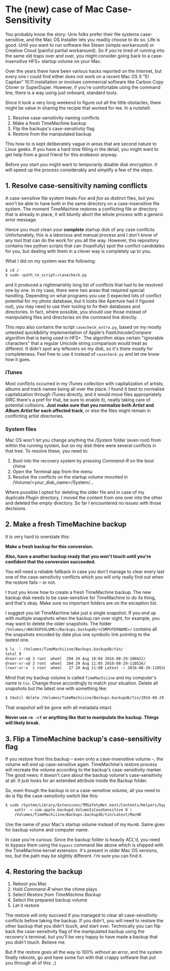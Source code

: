 # The (new) case of Mac Case-Sensitivity

You probably know the story: Unix folks prefer their file systems case-sensitive, and the Mac OS
Installer lets you readily choose to do so. Life is good. Until you want to run software like Steam
(simple workaround) or Creative Cloud (painful partial workaround). So if you're tired of running
into the same old traps over and over, you might consider going back to a case-insensitive HFS+ startup
volume on your Mac.

Over the years there have been various hacks reported on the Internet, but every one I could find either
does not work on a recent Mac OS X "El Capitan" 10.11 installation or involves commercial software
like Carbon Copy Cloner or SuperDuper. However, if you're comfortable using the command line, there
is a way using just onboard, standard tools.

Since it took a very long weekend to figure out all the little obstacles, there might be value in
sharing the recipie that worked for me. In a nutshell:

 1. Resolve case-sensitivity naming conflicts
 2. Make a fresh TimeMachine backup
 3. Flip the backups's case-sensitivity flag
 4. Restore from the manipulated backup

This how-to is kept deliberately vague in areas that are second nature to Linux geeks. If you
have a hard time filling in the detail, you might want to get help from a good friend for this
endeavor anyway.

Before you start you might want to temporarily disable disk encryption. It will speed up the process
considerably and simplify a few of the steps.

## 1. Resolve case-sensitivity naming conflicts

A case-sensitive file system treats *Foo* and *foo* as distinct files, but you won't be able to have
both in the same directory on a case-insensitive file system. The moment TimeMachine restores a
conflicting file or directory that is already in place, it will bluntly abort the whole process with
a generic error message.

Hence you must clean your **complete** startup disk of any case conflicts. Unfortunately, this is a
laborious and manual process and I don't know of any tool that can do the work for you all the way.
However, this repository contains two python scripts that can (hopefully) spot the conflict candidates
for you, but dealing with them in a clever way is completely up to you.

What I did on my system was the following:

```bash
$ cd /
$ sudo <path_to_script>/casecheck.py
```

and it produced a nightmarishly long list of conflicts that had to be resolved one by one. In my case,
there were two areas that required special handling. Depending on what programs you use (I expected
lots of conflict potential for my photo database, but it looks like Aperture had it figured out), you
may need to use their tooling to fix their databases and directories. In fact, where possible, you
should use those instead of manipulating files and directories on the command line directly.

This repo also contains the script ```casecheck_extra.py```, based on my mostly untested quick&dirty
implementation of Apple's *FastUnicodeCompare* algorithm that is being used in HFS+. The algorithm
skips certain "ignorable characters" that a regular Unicode string comparison would treat as different.
It didn't spot any leftovers on my disk, so it's there mostly for completeness. Feel free to use it
instead of ```casecheck.py``` and let me know how it goes.

### iTunes

Most conflicts occurred in my iTunes collection with capitalization of artists, albums and track names
being all over the place. I found it best to normalize capitalization through iTunes directly, and it
would move files appropriately (IIRC there's a pref for that, be sure to enable it), neatly taking care
of potential collisions. **Just make sure that you normalize both *Artist* and *Album Artist* for each
affected track**, or else the files might remain in conflicting artist directories.

### System files

Mac OS won't let you change anything the */System* folder (even root) from within the running system,
but on my disk there were several conflicts in that tree. To resolve these, you need to:

 1. Boot into the recovery system by pressing *Command-R* on the boot chime
 1. Open the Terminal app from the menu
 1. Resolve the conflicts on the startup volume mounted in /Volume/<your_disk_name>/System/...

Where possible I opted for deleting the older file and in case of my duplicate *Plugin* directory, I
moved the content from one over into the other and deleted the empty directory. So far I encountered
no issues with those decisions.

## 2. Make a fresh TimeMachine backup

It is very hard to overstate this:

**Make a fresh backup for this conversion.**

**Also, have a another backup ready that you won't touch until you're confident that the conversion
succeeded.**

You will need a reliable fallback in case you don't manage to clear every last one of the
case-sensitivity conflicts which you will only really find out when the restore fails – or not.

I trust you know how to create a fresh TimeMachine backup. The new backup disk needs to be
case-sensitive for TimeMachine to do its thing, and that's okay. Make sure no important folders
are on the exception list.

I suggest you let TimeMachine take just a single snapshot. If you end up with multiple snapshots
when the backup ran over night, for example, you may want to delete the older snapshots. The folder
`/Volumes/<BACKUPVOLUME>/Backups.backupdb/<COMPUTERNAME>/` contains all the snapshots encoded by
date plus one symbolic link pointing to the lastest one.

```bash
$ ls -l /Volumes/TimeMachiiine/Backups.backupdb/tin/
total 9
drwxr-xr-x@ 3 root  wheel  204 29 Aug 10:04 2016-08-29-100422/
drwxr-xr-x@ 3 root  wheel  204 29 Aug 11:05 2016-08-29-110526/
lrwxr-xr-x  1 root  wheel   17 29 Aug 11:08 Latest -> 2016-08-29-110526
```

Mind that my backup volume is called ``TimeMachiiine`` and my computer's name is ``tin``. Change
those accordingly to match your situation. Delete all snapshots but the latest one with something
like:

```bash
$ tmutil delete /Volumes/TimeMachiiine/Backups.backupdb/tin/2016-08-29-100422
```

That snapshot will be gone with all metadata intact.

**Never use ``rm -rf`` or anything like that to manipulate the backup. Things will likely break.**

## 3. Flip a TimeMachine backup's case-sensitivity flag

If you restore from this backup – even onto a case-insensitive volume –, the volume will end up
case-sensitive again. TimeMachine's restore process will recreate the volume according to the
backup's case-sensitivity marker. The good news: it doesn't care about the backup volume's
case-sensitivity at all. It just looks for an extended attribute inside the Backup folder.

So, even though the backup is on a case-sensitive volume, all you need to do is flip the
case-sensitivity switch like this:

```bash
$ sudo /System/Library/Extensions/TMSafetyNet.kext/Contents/Helpers/bypass \
    xattr -w com.apple.backupd.VolumeIsCaseSensitive 0 \
    /Volumes/TimeMachiiine/Backups.backupdb/tin/Latest/MacHD
```

Use the name of your Mac's startup volume instead of my ``MacHD``. Same goes for backup volume
and computer name.

In case you're curious: Since the backup folder is heavily ACL'd, you need to bypass them using
the ``bypass`` command like above which is shipped with the TimeMachine kernel extension.
It's present in older Mac OS versions, too, but the path may be slightly different. I'm sure
you can find it.

## 4. Restoring the backup

 1. Reboot you Mac
 1. Hold *Command-R* when the chime plays
 1. Select *Restore from TimeMachine Backup*
 1. Select the prepared backup volume
 1. Let it restore

The restore will only succeed if you managed to clear all case-sensitivity conflicts before
taking the backup. If you didn't, you will need to restore the other backup that you didn't
touch, and start over. Technically you can flip back the case-sensitivity flag of the
manipulated backup using the recovery's terminal, but you'll be very happy to have made
a backup that you didn't touch. Believe me.

But if the restore goes all the way to 100% without an error, and the system finally reboots,
go and have some fun with that crappy software that put you through all of this. ;)
